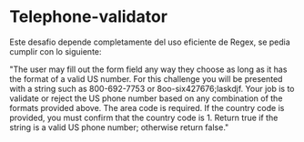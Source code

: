 # Telephone-validator

Este desafio depende completamente del uso eficiente de Regex, se pedia cumplir con lo siguiente:

"The user may fill out the form field any way they choose as long as it has the format of a valid US number. 
For this challenge you will be presented with a string such as 800-692-7753 or 8oo-six427676;laskdjf. Your job is to validate or reject the US phone number based on any combination of the formats provided above. The area code is required. If the country code is provided, you must confirm that the country code is 1. Return true if the string is a valid US phone number; otherwise return false."
